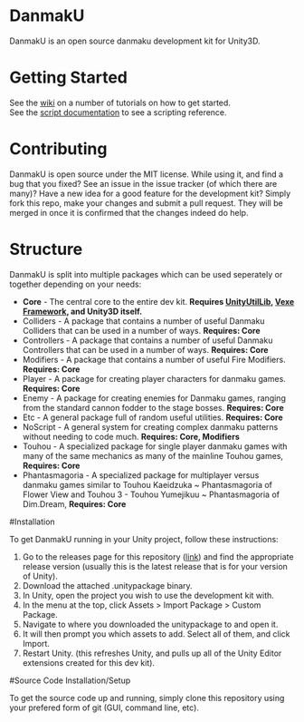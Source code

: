 # DanmakU
DanmakU is an open source danmaku development kit for Unity3D.

# Getting Started
See the [wiki](https://github.com/rhythmia/DanmakU/wiki) on a number of tutorials on how to get started.  
See the [script documentation](http://rhythmia.org/DanmakU/Docs/html/annotated.html) to see a scripting reference.

# Contributing
DanmakU is open source under the MIT license. While using it, and find a bug that you fixed? See an issue in the issue tracker (of which there are many)? Have a new idea for a good feature for the development kit? Simply fork this repo, make your changes and submit a pull request. They will be merged in once it is confirmed that the changes indeed do help.

# Structure
DanmakU is split into multiple packages which can be used seperately or together depending on your needs:
* **Core** - The central core to the entire dev kit. **Requires [UnityUtilLib](https://github.com/james7132/UnityUtilLib), [Vexe Framework](http://forum.unity3d.com/threads/free-vfw-full-set-of-drawers-savesystem-serialize-interfaces-generics-auto-props-delegates.266165/), and Unity3D itself.**
* Colliders - A package that contains a number of useful Danmaku Colliders that can be used in a number of ways. **Requires: Core**
* Controllers - A package that contains a number of useful Danmaku Controllers that can be used in a number of ways. **Requires: Core**
* Modifiers - A package that contains a number of useful Fire Modifiers. **Requires: Core**
* Player - A package for creating player characters for danmaku games. **Requires: Core**
* Enemy - A package for creating enemies for Danmaku games, ranging from the standard cannon fodder to the stage bosses. **Requires: Core**
* Etc - A general package full of random useful utilities. **Requires: Core**
* NoScript - A general system for creating complex danmaku patterns without needing to code much. **Requires: Core, Modifiers** 
* Touhou - A specialized package for single player danmaku games with many of the same mechanics as many of the mainline Touhou games, **Requires: Core**
* Phantasmagoria - A specialized package for multiplayer versus danmaku games similar to Touhou Kaeidzuka ~ Phantasmagoria of Flower View and Touhou 3 - Touhou Yumejikuu ~ Phantasmagoria of Dim.Dream, **Requires: Core**

#Installation

To get DanmakU running in your Unity project, follow these instructions:

1. Go to the releases page for this repository ([link](https://github.com/Rhythmia/DanmakU/releases)) and find the appropriate release version (usually this is the latest release that is for your version of Unity).
2. Download the attached .unitypackage binary.
3. In Unity, open the project you wish to use the development kit with.
4. In the menu at the top, click Assets > Import Package > Custom Package.
5. Navigate to where you downloaded the unitypackage to and open it.
6. It will then prompt you which assets to add. Select all of them, and click Import.
7. Restart Unity. (this refreshes Unity, and pulls up all of the Unity Editor extensions created for this dev kit).

#Source Code Installation/Setup

To get the source code up and running, simply clone this repository using your prefered form of git (GUI, command line, etc).
